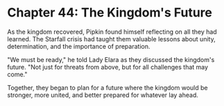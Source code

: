 # Chapter 44: The Kingdom's Future

As the kingdom recovered, Pipkin found himself reflecting on all they had learned. The Starfall crisis had taught them valuable lessons about unity, determination, and the importance of preparation.

"We must be ready," he told Lady Elara as they discussed the kingdom's future. "Not just for threats from above, but for all challenges that may come."

Together, they began to plan for a future where the kingdom would be stronger, more united, and better prepared for whatever lay ahead.
